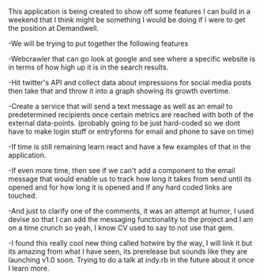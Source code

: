 This application is being created to show off some features I can build in a weekend that I think might be something I would be doing if I were to get the position at Demandwell.  

-We will be trying to put together the following features

-Webcrawler that can go look at google and see where a specific website is
in terms of how high up it is in the search results.

-Hit twitter's API and collect data about impressions for social media posts
then take that and throw it into a graph showing its growth overtime.

-Create a service that will send a text message as well as an email to predetermined recipients once certain metrics are reached with both of the external data-points. (probably going to be just hard-coded so we dont have to make login stuff or entryforms for email and phone to save on time)

-If time is still remaining learn react and have a few examples of that in
the application.

-If even more time, then see if we can't add a component to the email message
that would enable us to track how long it takes from send until its opened and for how long it is opened and if any hard coded links are touched.

-And just to clarify one of the comments, it was an attempt at humor, I used devise so that I can add the messaging functionality to the project and
I am on a time crunch so yeah, I know CV used to say to not use that gem.

-I found this really cool new thing called hotwire by the way, I will link it but its amazing from what I have seen, its prerelease but sounds like they are launching v1.0 soon.  Trying to do a talk at indy.rb in the future about it once I learn more.
